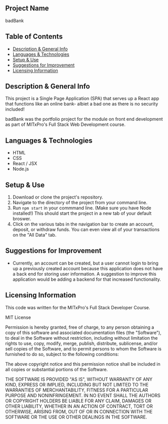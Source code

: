 ## Project Name
badBank

## Table of Contents
 - [Description & General Info](https://github.com/briennekordis/badBank/blob/main/README.md#description--general-info)
 - [Languages & Technologies](https://github.com/briennekordis/badBank/blob/main/README.md#languages--technologies)
 - [Setup & Use](https://github.com/briennekordis/badBank/blob/main/README.md#setup--use)
 - [Suggestions for Improvement](https://github.com/briennekordis/badBank/blob/main/README.md#suggestions-for-improvement)
 - [Licensing Information]()
 

## Description & General Info
This project is a Single Page Application (SPA) that serves up a React app that functions like an online bank- albiet a bad one as there is no security included! 

badBank was the portfolio project for the module on front end development as part of MITxPro's Full Stack Web Development course. 

## Languages & Technologies
- HTML
- CSS
- React / JSX
- Node.js

## Setup & Use
1. Download or clone the project's repository. 
2. Navigate to the directory of the project from your command line. 
3. Run `npm start` in your commmand line. (Make sure you have Node installed!) This should start the project in a new tab of your default broswer. 
4. Click on the various tabs in the navigation bar to create an account, deposit, or withdraw funds. You can even view all of your transactions on the "All Data" tab.  

## Suggestions for Improvement
- Currently, an account can be created, but a user cannot login to bring up a previously created account because this application does not have a back end for storing user information. A suggestion to improve this application would be adding a backend for that increased functionality.   

## Licensing Information
This code was written for the MITxPro's Full Stack Developer Course.

MIT License

Permission is hereby granted, free of charge, to any person obtaining a copy of this software and associated documentation files (the "Software"), to deal in the Software without restriction, including without limitation the rights to use, copy, modify, merge, publish, distribute, sublicense, and/or sell copies of the Software, and to permit persons to whom the Software is furnished to do so, subject to the following conditions:

The above copyright notice and this permission notice shall be included in all copies or substantial portions of the Software.

THE SOFTWARE IS PROVIDED "AS IS", WITHOUT WARRANTY OF ANY KIND, EXPRESS OR IMPLIED, INCLUDING BUT NOT LIMITED TO THE WARRANTIES OF MERCHANTABILITY, FITNESS FOR A PARTICULAR PURPOSE AND NONINFRINGEMENT. IN NO EVENT SHALL THE AUTHORS OR COPYRIGHT HOLDERS BE LIABLE FOR ANY CLAIM, DAMAGES OR OTHER LIABILITY, WHETHER IN AN ACTION OF CONTRACT, TORT OR OTHERWISE, ARISING FROM, OUT OF OR IN CONNECTION WITH THE SOFTWARE OR THE USE OR OTHER DEALINGS IN THE SOFTWARE.
